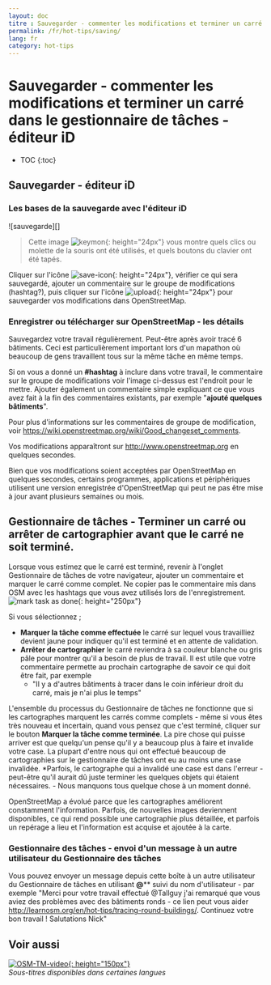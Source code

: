 ```yaml
---
layout: doc
titre : Sauvegarder - commenter les modifications et terminer un carré dans le gestionnaire de tâches - éditeur iD
permalink: /fr/hot-tips/saving/
lang: fr
category: hot-tips
---
```


Sauvegarder - commenter les modifications et terminer un carré dans le gestionnaire de tâches - éditeur iD
============

- TOC
{:toc}

Sauvegarder - éditeur iD
------------------

### Les bases de la sauvegarde avec l'éditeur iD ####

![sauvegarde][]

> Cette image ![keymon]{: height="24px"}  vous montre quels clics ou molette de la souris ont été utilisés, et quels boutons du clavier ont été tapés.  

Cliquer sur l'icône  ![save-icon]{: height="24px"}, vérifier ce qui sera sauvegardé, ajouter un commentaire sur le groupe de modifications (hashtag?), puis cliquer sur l'icône ![upload]{: height="24px"} pour sauvegarder vos modifications dans OpenStreetMap.  

### Enregistrer ou télécharger sur OpenStreetMap - les détails ####

Sauvegardez votre travail régulièrement. Peut-être après avoir tracé 6 bâtiments. Ceci est particulièrement important lors d'un mapathon où beaucoup de gens travaillent tous sur la même tâche en même temps.  

Si on vous a donné un **#hashtag** à inclure dans votre travail, le commentaire sur le groupe de modifications voir l'image ci-dessus est l'endroit pour le mettre. Ajouter également un commentaire simple expliquant ce que vous avez fait à la fin des commentaires existants, par exemple "**ajouté quelques bâtiments**".  

Pour plus d'informations sur les commentaires de groupe de modification, voir <https://wiki.openstreetmap.org/wiki/Good_changeset_comments>.  

Vos modifications apparaîtront sur <http://www.openstreetmap.org> en quelques secondes.  

Bien que vos modifications soient acceptées par OpenStreetMap en quelques secondes, certains programmes, applications et périphériques utilisent une version enregistrée d'OpenStreetMap qui peut ne pas être mise à jour avant plusieurs semaines ou mois.  

Gestionnaire de tâches - Terminer un carré ou arrêter de cartographier avant que le carré ne soit terminé.  
-------------------------------------------------------------------

Lorsque vous estimez que le carré est terminé, revenir à l'onglet Gestionnaire de tâches de votre navigateur, ajouter un commentaire et marquer le carré comme complet. Ne copier pas le commentaire mis dans OSM avec les hashtags que vous avez utilisés lors de l'enregistrement.  
![mark task as done]{: height="250px"}  

Si vous sélectionnez ;

- **Marquer la tâche comme effectuée** le carré sur lequel vous travailliez devient jaune pour indiquer qu'il est terminé et en attente de validation.  
- **Arrêter de cartographier** le carré reviendra à sa couleur blanche ou gris pâle pour montrer qu'il a besoin de plus de travail. Il est utile que votre commentaire permette au prochain cartographe de savoir ce qui doit être fait, par exemple  
    - "Il y a d'autres bâtiments à tracer dans le coin inférieur droit du carré, mais je n'ai plus le temps"  

L'ensemble du processus du Gestionnaire de tâches ne fonctionne que si les cartographes marquent les carrés comme complets - même si vous êtes très nouveau et incertain, quand vous pensez que c'est terminé, cliquer sur le bouton **Marquer la tâche comme terminée**. La pire chose qui puisse arriver est que quelqu'un pense qu'il y a beaucoup plus à faire et invalide votre case. La plupart d'entre nous qui ont effectué beaucoup de cartographies sur le gestionnaire de tâches ont eu au moins une case invalidée. *Parfois, le cartographe qui a invalidé une case est dans l'erreur - peut-être qu'il aurait dû juste terminer les quelques objets qui étaient nécessaires. - Nous manquons tous quelque chose à un moment donné.  

OpenStreetMap a évolué parce que les cartographes améliorent constamment l'information. Parfois, de nouvelles images deviennent disponibles, ce qui rend possible une cartographie plus détaillée, et parfois un repérage a lieu et l'information est acquise et ajoutée à la carte.   

### Gestionnaire des tâches - envoi d'un message à un autre utilisateur du Gestionnaire des tâches ####
Vous pouvez envoyer un message depuis cette boîte à un autre utilisateur du Gestionnaire de tâches en utilisant **@**** suivi du nom d'utilisateur - par exemple "Merci pour votre travail effectué @Tallguy j'ai remarqué que vous aviez des problèmes avec des bâtiments ronds - ce lien peut vous aider http://learnosm.org/en/hot-tips/tracing-round-buildings/. Continuez votre bon travail ! Salutations Nick"  

Voir aussi  
---------

[![OSM-TM-video]{: height="150px"}](https://www.youtube.com/watch?v=_feTGQXLf_M&list=PLb9506_-6FMHZ3nwn9heri3xjQKrSq1hN&index=9 "Humanitarian OpenStreetMap Team - Tutoriels vidéo du gestionnaire de tâches")  
*Sous-titres disponibles dans certaines langues*  



[saving]:/images/hot-tips/saving.gif
[keymon]:/images/hot-tips/keymon.png
[mark task as done]:/images/hot-tips/mark-task-as-done.png
[save-icon]: /images/beginner/save-icon.png "Icône Sauvegarder"
[upload]: /images/beginner/upload.png "Charger"
[arrow-up]: /images/arrow-up.png
[OSM-TM-video]: /images/hot-tips/OSM-TM-video.png "Humanitarian OpenStreetMap Team - Tutoriels video du Tasking Manager"